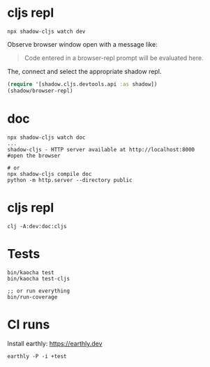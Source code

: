 # cljs repl

```shell
npx shadow-cljs watch dev
```

Observe browser window open with a message like:
> Code entered in a browser-repl prompt will be evaluated here.

The, connect and select the appropriate shadow repl.

```clojure
(require '[shadow.cljs.devtools.api :as shadow])
(shadow/browser-repl)
```

# doc

```shell
npx shadow-cljs watch doc
...
shadow-cljs - HTTP server available at http://localhost:8000
#open the browser

# or
npx shadow-cljs compile doc
python -m http.server --directory public
```

# cljs repl

```
clj -A:dev:doc:cljs
```

# Tests

```shell
bin/kaocha test
bin/kaocha test-cljs

;; or run everything
bin/run-coverage
```

# CI runs

Install earthly: https://earthly.dev

```
earthly -P -i +test
```
